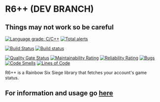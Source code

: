 # R6++ (DEV BRANCH)
## Things may not work so be careful
[![Language grade: C/C++](https://img.shields.io/lgtm/grade/cpp/g/AmFobes/R6pp.svg?logo=lgtm&logoWidth=18)](https://lgtm.com/projects/g/AmFobes/R6pp/context:cpp)
[![Total alerts](https://img.shields.io/lgtm/alerts/g/AmFobes/R6pp.svg?logo=lgtm&logoWidth=18)](https://lgtm.com/projects/g/AmFobes/R6pp/alerts/)

[![Build Status](https://travis-ci.org/AmFobes/R6pp.svg?branch=dev)](https://travis-ci.org/AmFobes/R6pp)
[![Build status](https://ci.appveyor.com/api/projects/status/q0vkcfb4injjgvek/branch/dev?svg=true)](https://ci.appveyor.com/project/AmFobes/r6pp/branch/dev)

[![Quality Gate Status](https://sonarcloud.io/api/project_badges/measure?branch=dev&project=AmFobes_R6pp&metric=alert_status)](https://sonarcloud.io/dashboard?id=AmFobes_R6pp&branch=dev)
[![Maintainability Rating](https://sonarcloud.io/api/project_badges/measure?branch=dev&project=AmFobes_R6pp&metric=sqale_rating)](https://sonarcloud.io/dashboard?id=AmFobes_R6pp&branch=dev)
[![Reliability Rating](https://sonarcloud.io/api/project_badges/measure?branch=dev&project=AmFobes_R6pp&metric=reliability_rating)](https://sonarcloud.io/dashboard?id=AmFobes_R6pp&branch=dev)
[![Bugs](https://sonarcloud.io/api/project_badges/measure?branch=dev&project=AmFobes_R6pp&metric=bugs)](https://sonarcloud.io/dashboard?id=AmFobes_R6pp&branch=dev)
[![Code Smells](https://sonarcloud.io/api/project_badges/measure?branch=dev&project=AmFobes_R6pp&metric=code_smells)](https://sonarcloud.io/dashboard?id=AmFobes_R6pp&branch=dev)
[![Lines of Code](https://sonarcloud.io/api/project_badges/measure?branch=dev&project=AmFobes_R6pp&metric=ncloc)](https://sonarcloud.io/dashboard?id=AmFobes_R6pp&branch=dev)

R6++ is a Rainbow Six Siege library that fetches your account's game status.

## For information and usage go [here](https://amfobes.github.io/R6pp/)
